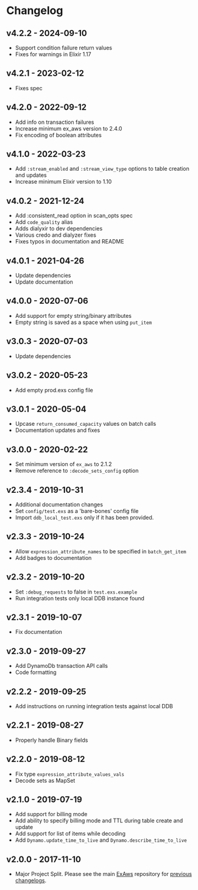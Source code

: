 # Changelog

## v4.2.2 - 2024-09-10

- Support condition failure return values
- Fixes for warnings in Elixir 1.17

## v4.2.1 - 2023-02-12

- Fixes spec

## v4.2.0 - 2022-09-12

- Add info on transaction failures
- Increase minimum ex_aws version to 2.4.0
- Fix encoding of boolean attributes

## v4.1.0 - 2022-03-23

- Add `:stream_enabled` and `:stream_view_type` options to table creation and updates
- Increase minimum Elixir version to 1.10

## v4.0.2 - 2021-12-24

- Add :consistent_read option in scan_opts spec
- Add `code_quality` alias
- Adds dialyxir to dev dependencies
- Various credo and dialyzer fixes
- Fixes typos in documentation and README

## v4.0.1 - 2021-04-26

- Update dependencies
- Update documentation

## v4.0.0 - 2020-07-06

- Add support for empty string/binary attributes
- Empty string is saved as a space when using `put_item`

## v3.0.3 - 2020-07-03

- Update dependencies

## v3.0.2 - 2020-05-23

- Add empty prod.exs config file

## v3.0.1 - 2020-05-04

- Upcase `return_consumed_capacity` values on batch calls
- Documentation updates and fixes

## v3.0.0 - 2020-02-22

- Set minimum version of `ex_aws` to 2.1.2
- Remove reference to `:decode_sets_config` option

## v2.3.4 - 2019-10-31

- Additional documentation changes
- Set `config/test.exs` as a 'bare-bones' config file
- Import `ddb_local_test.exs` only if it has been provided.

## v2.3.3 - 2019-10-24

- Allow `expression_attribute_names` to be specified in `batch_get_item`
- Add badges to documentation

## v2.3.2 - 2019-10-20

- Set `:debug_requests` to false in `test.exs.example`
- Run integration tests only local DDB instance found

## v2.3.1 - 2019-10-07

- Fix documentation

## v2.3.0 - 2019-09-27

- Add DynamoDb transaction API calls
- Code formatting

## v2.2.2 - 2019-09-25

- Add instructions on running integration tests against local DDB

## v2.2.1 - 2019-08-27

- Properly handle Binary fields

## v2.2.0 - 2019-08-12

- Fix type `expression_attribute_values_vals`
- Decode sets as MapSet

## v2.1.0 - 2019-07-19

- Add support for billing mode
- Add ability to specify billing mode and TTL during table create and update
- Add support for list of items while decoding
- Add `Dynamo.update_time_to_live` and `Dynamo.describe_time_to_live`

## v2.0.0 - 2017-11-10

- Major Project Split. Please see the main [ExAws](https://github.com/ex-aws/ex_aws) repository for [previous changelogs](https://github.com/ex-aws/ex_aws/blob/master/CHANGELOG.md).
